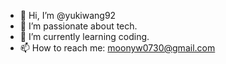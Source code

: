 - 👋 Hi, I’m @yukiwang92
- 👀 I’m passionate about tech.
- 🌱 I’m currently learning coding.
- 📫 How to reach me: moonyw0730@gmail.com

<!---
yukiwang92/yukiwang92 is a ✨ special ✨ repository because its `README.md` (this file) appears on your GitHub profile.
You can click the Preview link to take a look at your changes.
--->

